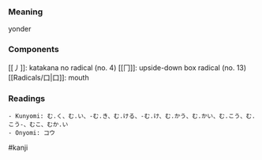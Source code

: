 ### Meaning

yonder

### Components

[[丿]]: katakana no radical (no. 4) [[冂]]: upside-down box radical (no. 13) [[Radicals/口|口]]: mouth

### Readings

```
- Kunyomi: む.く、む.い、-む.き、む.ける、-む.け、む.かう、む.かい、む.こう、む.こう-、むこ、むか.い
- Onyomi: コウ
```

#kanji